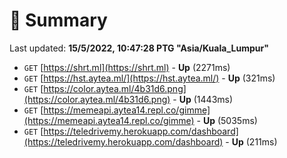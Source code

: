 # 📖 Summary
Last updated: **15/5/2022, 10:47:28 PTG "Asia/Kuala_Lumpur"**

- `GET` [https://shrt.ml](https://shrt.ml) - **Up** (2271ms)
- `GET` [https://hst.aytea.ml/](https://hst.aytea.ml/) - **Up** (321ms)
- `GET` [https://color.aytea.ml/4b31d6.png](https://color.aytea.ml/4b31d6.png) - **Up** (1443ms)
- `GET` [https://memeapi.aytea14.repl.co/gimme](https://memeapi.aytea14.repl.co/gimme) - **Up** (5035ms)
- `GET` [https://teledrivemy.herokuapp.com/dashboard](https://teledrivemy.herokuapp.com/dashboard) - **Up** (211ms)
